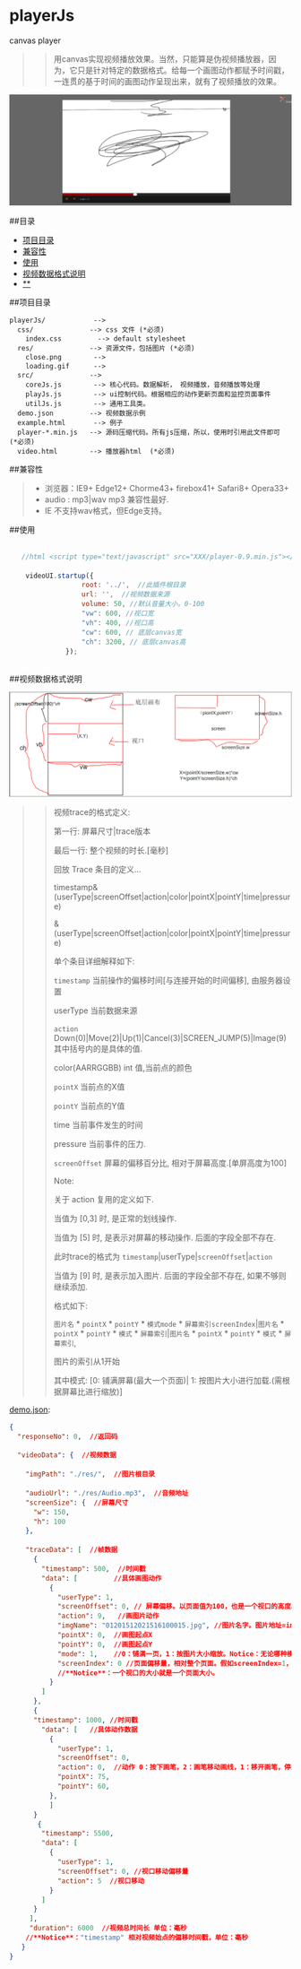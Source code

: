 # playerJs
canvas player

>> 用canvas实现视频播放效果。当然，只能算是伪视频播放器，因为，它只是针对特定的数据格式。给每一个画图动作都赋予时间戳，一连贯的基于时间的画图动作呈现出来，就有了视频播放的效果。

![code Coverage](https://github.com/BPing/playerJs/blob/dev/res/%E6%95%88%E6%9E%9C%E5%9B%BE.png?raw=true)

##<a name="index"/>目录
* [项目目录](#project_dir)
* [兼容性](#project_compatibility)
* [使用](#video_use)
* [视频数据格式说明](#video_format)
* [**](#**)


##<a name="project_dir"/>项目目录

    playerJs/            --> 
      css/              --> css 文件 (*必须)
        index.css         --> default stylesheet
      res/              --> 资源文件，包括图片 (*必须)
        close.png        --> 
        loading.gif      --> 
      src/              --> 
        coreJs.js        --> 核心代码。数据解析， 视频播放，音频播放等处理
        playJs.js        --> ui控制代码。根据相应的动作更新页面和监控页面事件
        utilJs.js        --> 通用工具类。
      demo.json         --> 视频数据示例
      example.html       --> 例子
      player-*.min.js   --> 源码压缩代码。所有js压缩，所以，使用时引用此文件即可 (*必须)
      video.html        --> 播放器html  (*必须)


##<a name="project_compatibility"/>兼容性

> * 浏览器：IE9+  Edge12+  Chorme43+  firebox41+  Safari8+  Opera33+ <br>
> * audio : mp3|wav  mp3 兼容性最好.<br>
> * IE 不支持wav格式，但Edge支持。


##<a name="video_use"/>使用

```javascript
   
   //html <script type="text/javascript" src="XXX/player-0.9.min.js"></script>

    videoUI.startup({
                  root: '../',  //此插件根目录
                  url: '',  //视频数据来源
                  volume: 50, //默认音量大小。0-100
                  "vw": 600, //视口宽
                  "vh": 400, //视口高
                  "cw": 600, // 底层canvas宽
                  "ch": 3200, // 底层canvas高
              });
  
```

##<a name="video_format"/>视频数据格式说明

![code Coverage](https://github.com/BPing/playerJs/blob/dev/res/size.png?raw=true)

>>    视频trace的格式定义:
>>
>>    第一行: 屏幕尺寸|trace版本
>>    
>>    最后一行: 整个视频的时长.[毫秒]
>>    
>>    回放 Trace 条目的定义...
>>    
>>   timestamp&(userType|screenOffset|action|color|pointX|pointY|time|pressure)
>>    
>>    &(userType|screenOffset|action|color|pointX|pointY|time|pressure)
>>
>>单个条目详细解释如下:
>>    
>>    `timestamp` 当前操作的偏移时间[与连接开始的时间偏移], 由服务器设置
>>    
>>    userType 当前数据来源
>>    
>>    `action` Down(0)|Move(2)|Up(1)|Cancel(3)|SCREEN_JUMP(5)|Image(9) 其中括号内的是具体的值.
>>
>>    color(AARRGGBB) int 值,当前点的颜色
>>    
>>    `pointX` 当前点的X值
>>    
>>    `pointY` 当前点的Y值
>>    
>>    time 当前事件发生的时间
>>    
>>    pressure 当前事件的压力.
>>
>>    `screenOffset` 屏幕的偏移百分比, 相对于屏幕高度.[单屏高度为100]
>>    
>>    Note:
>>    
>>    关于 action 复用的定义如下.
>>
>>    当值为 [0,3] 时, 是正常的划线操作.
>>
>>    当值为 [5] 时, 是表示对屏幕的移动操作. 后面的字段全部不存在.
>>
>>    此时trace的格式为 `timestamp`|userType|`screenOffset`|`action`
>>    
>>    当值为 [9] 时, 是表示加入图片. 后面的字段全部不存在, 如果不够则继续添加.
>>
>>    格式如下: 
>>    
>>    `图片名` * `pointX` * `pointY` * `模式mode` *  `屏幕索引screenIndex`|`图片名` * `pointX`  * `pointY` * `模式` * `屏幕索引`|`图片名` * `pointX` * `pointY` * `模式` * `屏幕索引`,
>>    
>>    图片的索引从1开始
>>    
>>    其中模式: [0: 铺满屏幕(最大一个页面)| 1: 按图片大小进行加载.(需根据屏幕比进行缩放)]

[demo.json](https://github.com/BPing/playerJs/blob/dev/demo.json):
```json
{
  "responseNo": 0,  //返回码
  
  "videoData": {  //视频数据
  
    "imgPath": "./res/",  //图片根目录
    
    "audioUrl": "./res/Audio.mp3",  //音频地址
    "screenSize": {  //屏幕尺寸
      "w": 150,
      "h": 100
    },

    "traceData": [  //帧数据
      {
        "timestamp": 500,  //时间戳
        "data": [         //具体画图动作
          {
            "userType": 1,
            "screenOffset": 0, // 屏幕偏移。以页面值为100，也是一个视口的高度。 具体偏移量= (screenOffset/100)*view.heigth
            "action": 9,   //画图片动作
            "imgName": "01201512021516100015.jpg", //图片名字。图片地址=imgPath+imgName
            "pointX": 0,  //画图起点X
            "pointY": 0,  //画图起点Y
            "mode": 1,    //0：铺满一页，1：按图片大小缩放。Notice：无论哪种模式，图片至多显示在一个页面上
            "screenIndex": 0 //页面偏移量，相对整个页面。假如screenIndex=1，则表示此图画在第二个页面，以此类推。
            //**Notice**：一个视口的大小就是一个页面大小。
          }
        ]
      },
      {
      "timestamp": 1000, //时间戳
        "data": [   //具体动作数据
          {
            "userType": 1,
            "screenOffset": 0,
            "action": 0,  //动作 0：按下画笔，2：画笔移动画线，1：移开画笔，停止画线
            "pointX": 75,
            "pointY": 60,
          },
          ]
      }
       {
        "timestamp": 5500,
        "data": [
          {
            "userType": 1,
            "screenOffset": 0, //视口移动偏移量
            "action": 5  //视口移动
          }
        ]
      }
     ],
     "duration": 6000  //视频总时间长 单位：毫秒
    //**Notice**："timestamp" 相对视频始点的偏移时间戳，单位：毫秒
   }
}
```

